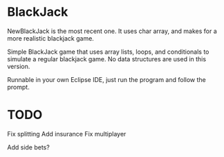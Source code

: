 # BlackJack

NewBlackJack is the most recent one. It uses char array, and makes for a more realistic blackjack game.

Simple BlackJack game that uses array lists, loops, and conditionals to simulate a regular blackjack game. 
No data structures are used in this version.

Runnable in your own Eclipse IDE, just run the program and follow the prompt. 

# TODO

Fix splitting
Add insurance
Fix multiplayer

Add side bets? 

